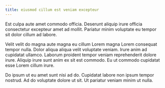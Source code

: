 ```yaml
---
title: eiusmod cillum est veniam excepteur
---
```


Est culpa aute amet commodo officia. Deserunt aliquip irure officia consectetur excepteur amet ad mollit. Pariatur minim voluptate eu tempor sit dolor cillum ad labore.

Velit velit do magna aute magna eu cillum Lorem magna Lorem consequat tempor nulla. Dolor aliqua aliqua velit voluptate veniam. Irure anim ad cupidatat ullamco. Laborum proident tempor veniam reprehenderit dolore irure. Aliquip irure sunt anim ex sit est commodo. Eu ut commodo cupidatat esse Lorem cillum irure.

Do ipsum ut eu amet sunt nisi ad do. Cupidatat labore non ipsum tempor nostrud. Ad do voluptate dolore ut sit. Ut pariatur veniam minim ut nulla.